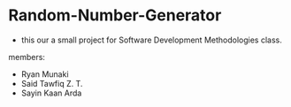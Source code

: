 # Random-Number-Generator

- this our a small project for Software Development Methodologies class.

members: 
* Ryan Munaki
* Said Tawfiq Z. T.
* Sayin Kaan Arda
